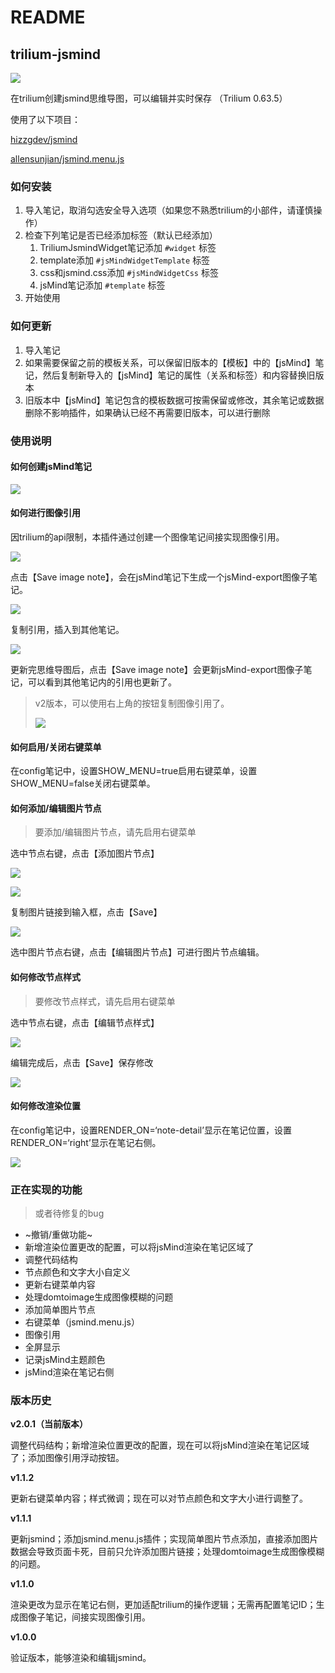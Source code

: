 # README
trilium-jsmind
--------------

![](README_image.png)

在trilium创建jsmind思维导图，可以编辑并实时保存 （Trilium 0.63.5）

使用了以下项目：

[hizzgdev/jsmind](https://github.com/hizzgdev/jsmind)

[allensunjian/jsmind.menu.js](https://github.com/allensunjian/jsmind.menu.js)

### 如何安装

1.  导入笔记，取消勾选安全导入选项（如果您不熟悉trilium的小部件，请谨慎操作）
2.  检查下列笔记是否已经添加标签（默认已经添加）
    1.  TriliumJsmindWidget笔记添加 `#widget` 标签
    2.  template添加 `#jsMindWidgetTemplate` 标签
    3.  css和jsmind.css添加 `#jsMindWidgetCss` 标签
    4.  jsMind笔记添加 `#template` 标签
3.  开始使用

### 如何更新

1.  导入笔记
2.  如果需要保留之前的模板关系，可以保留旧版本的【模板】中的【jsMind】笔记，然后复制新导入的【jsMind】笔记的属性（关系和标签）和内容替换旧版本
3.  旧版本中【jsMind】笔记包含的模板数据可按需保留或修改，其余笔记或数据删除不影响插件，如果确认已经不再需要旧版本，可以进行删除

### 使用说明

#### 如何创建jsMind笔记

![](1_README_image.png)

#### 如何进行图像引用

因trilium的api限制，本插件通过创建一个图像笔记间接实现图像引用。

![](2_README_image.png)

点击【Save image note】，会在jsMind笔记下生成一个jsMind-export图像子笔记。

![](3_README_image.png)

复制引用，插入到其他笔记。

![](4_README_image.png)

更新完思维导图后，点击【Save image note】会更新jsMind-export图像子笔记，可以看到其他笔记内的引用也更新了。

> v2版本，可以使用右上角的按钮复制图像引用了。
> 
> ![](10_README_image.png)

#### 如何启用/关闭右键菜单

在config笔记中，设置SHOW\_MENU=true启用右键菜单，设置SHOW\_MENU=false关闭右键菜单。

#### 如何添加/编辑图片节点

> 要添加/编辑图片节点，请先启用右键菜单

选中节点右键，点击【添加图片节点】

![](5_README_image.png)

![](7_README_image.png)

复制图片链接到输入框，点击【Save】

![](6_README_image.png)

选中图片节点右键，点击【编辑图片节点】可进行图片节点编辑。

#### 如何修改节点样式

> 要修改节点样式，请先启用右键菜单

选中节点右键，点击【编辑节点样式】

![](8_README_image.png)

编辑完成后，点击【Save】保存修改

![](9_README_image.png)

#### 如何修改渲染位置

在config笔记中，设置RENDER\_ON=‘note-detail’显示在笔记位置，设置RENDER\_ON=‘right’显示在笔记右侧。

![](README_cc08eeab347e0f1c5079083.png)

### 正在实现的功能

> 或者待修复的bug

*   ~撤销/重做功能~
*   新增渲染位置更改的配置，可以将jsMind渲染在笔记区域了
*   调整代码结构
*   节点颜色和文字大小自定义
*   更新右键菜单内容
*   处理domtoimage生成图像模糊的问题
*   添加简单图片节点
*   右键菜单（jsmind.menu.js）
*   图像引用
*   全屏显示
*   记录jsMind主题颜色
*   jsMind渲染在笔记右侧

### 版本历史

**v2.0.1（当前版本）**

调整代码结构；新增渲染位置更改的配置，现在可以将jsMind渲染在笔记区域了；添加图像引用浮动按钮。

**v1.1.2**

更新右键菜单内容；样式微调；现在可以对节点颜色和文字大小进行调整了。

**v1.1.1**

更新jsmind；添加jsmind.menu.js插件；实现简单图片节点添加，直接添加图片数据会导致页面卡死，目前只允许添加图片链接；处理domtoimage生成图像模糊的问题。

**v1.1.0**

渲染更改为显示在笔记右侧，更加适配trilium的操作逻辑；无需再配置笔记ID；生成图像子笔记，间接实现图像引用。

**v1.0.0**

验证版本，能够渲染和编辑jsmind。